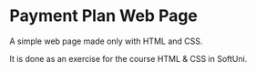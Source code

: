 # Payment Plan Web Page

A simple web page made only with HTML and CSS. 

It is done as an exercise for the course HTML & CSS in SoftUni.
